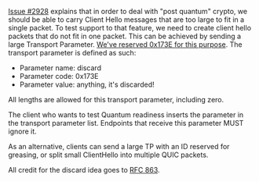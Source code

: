 [Issue #2928](https://github.com/quicwg/base-drafts/issues/2928) explains that in order to deal with "post quantum" crypto, we should be able to carry Client Hello
messages that are too large to fit in a single packet. To test support to that feature, we need to create
client hello packets that do not fit in one packet. This can be achieved by sending a large Transport Parameter. [We've reserved 0x173E for this purpose](https://github.com/quicwg/base-drafts/wiki/Temporary-IANA-Registry). The transport parameter is defined as such:

* Parameter name: discard
* Parameter code: 0x173E
* Parameter value: anything, it's discarded!

All lengths are allowed for this transport parameter, including zero.

The client who wants to test Quantum readiness inserts the parameter in the transport parameter list.
Endpoints that receive this parameter MUST ignore it.

As an alternative, clients can send a large TP with an ID reserved for greasing, or split small ClientHello into multiple QUIC packets.

All credit for the discard idea goes to [RFC 863](https://tools.ietf.org/html/rfc863).